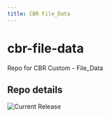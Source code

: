 ```yaml
---
title: CBR File_Data
---
```


# cbr-file-data
Repo for CBR Custom - File_Data 



## Repo details

![Current Release](https://img.shields.io/badge/release-v0.8.1-blue)

